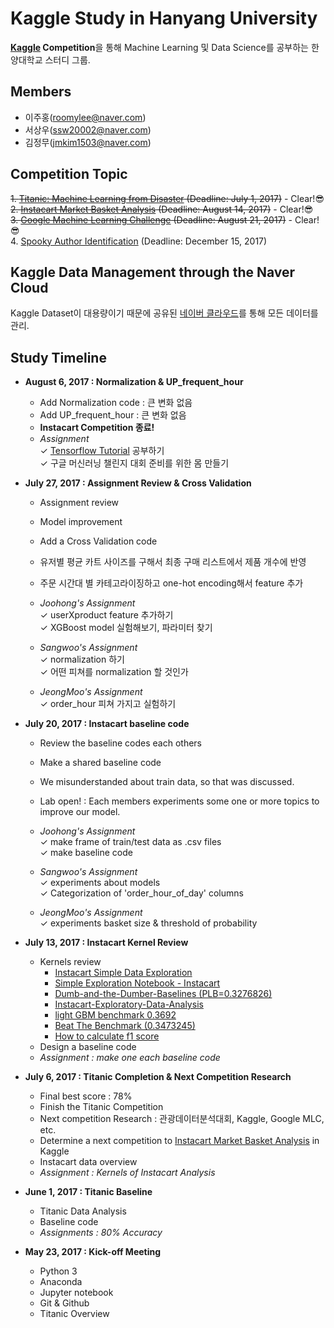 # Kaggle Study in Hanyang University #

**[Kaggle](https://www.kaggle.com/) Competition**을 통해 Machine Learning 및 Data Science를 공부하는 한양대학교 스터디 그룹.

## Members ##

- 이주홍(roomylee@naver.com)
- 서상우(ssw20002@naver.com)
- 김정무(jmkim1503@naver.com)


## Competition Topic ##

<del>1. [Titanic: Machine Learning from Disaster](https://www.kaggle.com/c/titanic) (Deadline: July 1, 2017)</del> - Clear!😎 <br>
<del>2. [Instacart Market Basket Analysis](https://www.kaggle.com/c/instacart-market-basket-analysis) (Deadline: August 14, 2017)</del> - Clear!😎 <br>
<del>3. [Google Machine Learning Challenge](https://mlchallenge2017.com/) (Deadline: August 21, 2017)</del> - Clear!😎 <br>
4. [Spooky Author Identification](https://www.kaggle.com/c/spooky-author-identification) (Deadline: December 15, 2017)


## Kaggle Data Management through the Naver Cloud ##

Kaggle Dataset이 대용량이기 때문에 공유된 [네이버 클라우드](https://cloud.naver.com/)를 통해 모든 데이터를 관리.


## Study Timeline ##

- **August 6, 2017 : Normalization & UP_frequent_hour**
	- Add Normalization code : 큰 변화 없음
	- Add UP_frequent_hour : 큰 변화 없음
	- **Instacart Competition 종료!**
	- *Assignment*
		<br>✓ [Tensorflow Tutorial](https://tensorflowkorea.gitbooks.io/tensorflow-kr/) 공부하기
		<br>✓ 구글 머신러닝 챌린지 대회 준비를 위한 몸 만들기

- **July 27, 2017 : Assignment Review & Cross Validation**
	- Assignment review
	- Model improvement
	- Add a Cross Validation code
	- 유저별 평균 카트 사이즈를 구해서 최종 구매 리스트에서 제품 개수에 반영
	- 주문 시간대 별 카테고라이징하고 one-hot encoding해서 feature 추가

	- *Joohong's Assignment*
		<br>✓ userXproduct feature 추가하기
		<br>✓ XGBoost model 실험해보기, 파라미터 찾기
		
	- *Sangwoo's Assignment*
		<br>✓ normalization 하기
		<br>✓ 어떤 피쳐를 normalization 할 것인가
		
	- *JeongMoo's Assignment*
		<br>✓ order_hour 피쳐 가지고 실험하기

- **July 20, 2017 : Instacart baseline code**
	- Review the baseline codes each others
	- Make a shared baseline code
	- We misunderstanded about train data, so that was discussed.
	- Lab open! : Each members experiments some one or more topics to improve our model.
	
	- *Joohong's Assignment*
		<br>✓ make frame of train/test data as .csv files
		<br>✓ make baseline code
	- *Sangwoo's Assignment*
		<br>✓ experiments about models
		<br>✓ Categorization of 'order_hour_of_day' columns
	- *JeongMoo's Assignment*
		<br>✓ experiments basket size & threshold of probability

- **July 13, 2017 : Instacart Kernel Review**
	- Kernels review
		- [Instacart Simple Data Exploration
](https://www.kaggle.com/serigne/instacart-simple-data-exploration)
		- [Simple Exploration Notebook - Instacart](https://www.kaggle.com/sudalairajkumar/simple-exploration-notebook-instacart)
		- [Dumb-and-the-Dumber-Baselines (PLB=0.3276826)
](https://www.kaggle.com/frednavruzov/dumb-and-the-dumber-baselines-plb-0-3276826)
		- [Instacart-Exploratory-Data-Analysis
](https://www.kaggle.com/frednavruzov/instacart-exploratory-data-analysis)
		- [light GBM benchmark 0.3692
](https://www.kaggle.com/paulantoine/light-gbm-benchmark-0-3692)
		- [Beat The Benchmark (0.3473245)](https://www.kaggle.com/misfyre/beat-the-benchmark-0-3473245)
		- [How to calculate f1 score](https://www.kaggle.com/hongweizhang/how-to-calculate-f1-score)
	- Design a baseline code
	- *Assignment : make one each baseline code*

- **July 6, 2017 : Titanic Completion & Next Competition Research**
	- Final best score : 78%
	- Finish the Titanic Competition
	- Next competition Research : 관광데이터분석대회, Kaggle, Google MLC, etc.
	- Determine a next competition to [Instacart Market Basket Analysis](https://www.kaggle.com/c/instacart-market-basket-analysis) in Kaggle
	- Instacart data overview
	- *Assignment : Kernels of Instacart Analysis*

- **June 1, 2017 : Titanic Baseline**
	- Titanic Data Analysis
	- Baseline code
	- *Assignments : 80% Accuracy*

- **May 23, 2017 : Kick-off Meeting**
	- Python 3
	- Anaconda
	- Jupyter notebook
	- Git & Github
	- Titanic Overview
